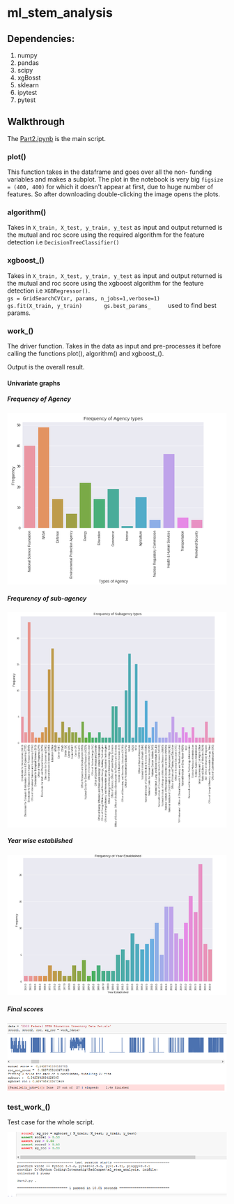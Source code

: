 # ml_stem_analysis

## Dependencies:
1. numpy
2. pandas
3. scipy
4. xgBosst
5. sklearn
6. ipytest
7. pytest

## Walkthrough
The [Part2.ipynb](https://github.com/ASH1998/ml_stem_analysis/blob/master/Part2.ipynb) is the main script.
### plot()
This function takes in the dataframe and goes over all the non- funding variables and makes a subplot.
The plot in the notebook is very big `figsize = (400, 400)` for which it doesn't appear at first, due to huge number of features.
So after downloading double-clicking the image opens the plots.

### algorithm()
Takes in `X_train, X_test, y_train, y_test` as input and output returned is the mutual and roc score using the required algorithm for the feature detection i.e `DecisionTreeClassifier()`

### xgboost_()
Takes in `X_train, X_test, y_train, y_test` as input and output returned is the mutual and roc score using the xgboost algorithm for the feature detection i.e `XGBRegressor()`.    
`
  gs = GridSearchCV(xr, params, n_jobs=1,verbose=1)       
  gs.fit(X_train, y_train)      
  gs.best_params_     
  `
  used to find best params.
  
  ### work_()
  The driver function. Takes in the data as input and pre-processes it before calling the functions plot(), algorithm() and xgboost_().
  
  Output is the overall result.
  
  #### Univariate graphs
  ##### Frequency of Agency
  ![agency](https://github.com/ASH1998/ml_stem_analysis/blob/master/Image/types%20of%20agency.PNG)
  
  ##### Frequrency of sub-agency
  ![sub](https://github.com/ASH1998/ml_stem_analysis/blob/master/Image/types%20of%20subagency.PNG)
  
  ##### Year wise established
  ![year](https://github.com/ASH1998/ml_stem_analysis/blob/master/Image/year.PNG)
  
  ##### Final scores
  ![final](https://github.com/ASH1998/ml_stem_analysis/blob/master/Image/final.PNG)
  
  ### test_work_()
  Test case for the whole script.
  
  ![test case](https://github.com/ASH1998/ml_stem_analysis/blob/master/Image/test.PNG)
